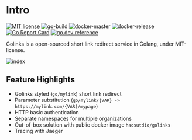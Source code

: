 # Intro

[![MIT license](https://img.shields.io/badge/License-MIT-blue.svg)](https://github.com/haostudio/golinks/blob/master/LICENSE)
![go-build](https://github.com/haostudio/golinks/workflows/go-build/badge.svg)
![docker-master](https://github.com/haostudio/golinks/workflows/docker-master/badge.svg)
![docker-release](https://github.com/haostudio/golinks/workflows/docker-release/badge.svg)
[![Go Report Card](https://goreportcard.com/badge/github.com/haostudio/golinks)](https://goreportcard.com/report/github.com/haostudio/golinks)
[![go.dev reference](https://img.shields.io/badge/go.dev-reference-007d9c?logo=go&logoColor=white&style=flat-square)](https://pkg.go.dev/github.com/haostudio/golinks)

Golinks is a open-sourced short link redirect service in Golang, under MIT-license.

![index](img/index.png)

## Feature Highlights

- Golinks styled (`go/mylink`) short link redirect
- Parameter substitution (`go/mylink/{VAR} -> https://mylink.com/{VAR}/mypage`)
- HTTP basic authentication
- Separate namespaces for multiple organizations
- Out-of-box solution with public docker image `haosutdio/golinks`
- Tracing with Jaeger
